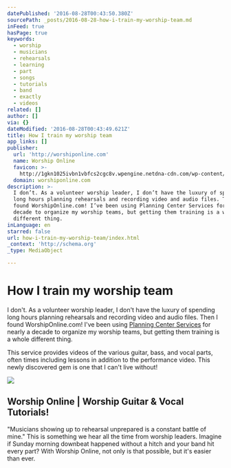 ```yaml
---
datePublished: '2016-08-28T00:43:50.380Z'
sourcePath: _posts/2016-08-28-how-i-train-my-worship-team.md
inFeed: true
hasPage: true
keywords:
  - worship
  - musicians
  - rehearsals
  - learning
  - part
  - songs
  - tutorials
  - band
  - exactly
  - videos
related: []
author: []
via: {}
dateModified: '2016-08-28T00:43:49.621Z'
title: How I train my worship team
app_links: []
publisher:
  url: 'http://worshiponline.com'
  name: Worship Online
  favicon: >-
    http://1gkn1025ivbn1vbfcs2cgc8v.wpengine.netdna-cdn.com/wp-content/themes/Paradox/assets/images/favicon.png
  domain: worshiponline.com
description: >-
  I don’t. As a volunteer worship leader, I don’t have the luxury of spending
  long hours planning rehearsals and recording video and audio files. Then I
  found WorshipOnline.com! I’ve been using Planning Center Services for nearly a
  decade to organize my worship teams, but getting them training is a whole
  different thing.
inLanguage: en
starred: false
url: how-i-train-my-worship-team/index.html
_context: 'http://schema.org'
_type: MediaObject

---
```

# How I train my worship team

I don't. As a volunteer worship leader, I don't have the luxury of spending long hours planning rehearsals and recording video and audio files. Then I found WorshipOnline.com! I've been using [Planning Center Services][0] for nearly a decade to organize my worship teams, but getting them training is a whole different thing.

This service provides videos of the various guitar, bass, and vocal parts, often times including lessons in addition to the performance video. This newly discovered gem is one that I can't live without!

<article style=""><img src="https://s3-us-west-2.amazonaws.com/the-grid-img/p/0316db93b7d18c025174a7283d35cea8b3734070.png" /><h1>Worship Online | Worship Guitar &amp; Vocal Tutorials!</h1><p>"Musicians showing up to rehearsal unprepared is a constant battle of mine." This is something we hear all the time from worship leaders. Imagine if Sunday morning downbeat happened without a hitch and your band hit every part? With Worship Online, not only is that possible, but it's easier than ever.</p></article>



[0]: https://planning.center/services/ "Planning Center Services"